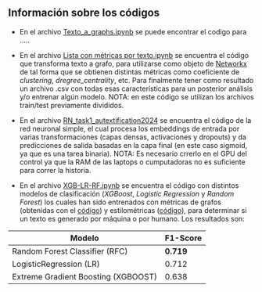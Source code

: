 ## Información sobre los códigos

- En el archivo [Texto_a_graphs.ipynb](https://github.com/PLN-disca-iimas/IberAutextification_2024/blob/main/Subtask_1/Otros%20Experimentos/Texto_a_graphs.ipynb) se puede encontrar el codigo para .....

- En el archivo [Lista con métricas por texto.ipynb](https://github.com/PLN-disca-iimas/IberAutextification_2024/blob/main/Subtask_1/Otros%20Experimentos/Lista%20con%20m%C3%A9tricas%20por%20texto.ipynb) se encuentra el código que transforma texto a grafo, para utilizarse como objeto de [Networkx](https://networkx.org/) de tal forma que se obtienen distintas métricas como coeficiente de *clustering*, *dregree_centrality*, etc. Para finalmente tener como resultado un archivo .csv con todas esas características para un posterior análisis y/o entrenar algún modelo. NOTA: en este código se utilizan los archivos train/test previamente divididos.

- En el archivo [RN_task1_autextification2024](https://github.com/PLN-disca-iimas/IberAutextification_2024/blob/main/Subtask_1/Otros%20Experimentos/RN_task1_autextification2024.ipynb) se encuentra el código de la red neuronal simple, el cual procesa los embeddings de entrada por varias transformaciones (capas densas, activaciones y dropouts) y da predicciones de salida basadas en la capa final (en este caso sigmoid, ya que es una tarea binaria). NOTA: Es necesario crrerlo en el GPU del control ya que la RAM de las laptops o cumputadoras no es suficiente para correr la historia.

- En el archivo [XGB-LR-RF.ipynb](https://github.com/YaraHR/Modelos-de-procesamiento-de-lenguaje-natural-SS-/blob/main/XGB-LR-RF.ipynb) se encuentra el código con distintos modelos de clasificación (*XGBoost*, *Logistic Regression* y *Random Forest*) los cuales han sido entrenados con métricas de grafos (obtenidas con el [código](https://github.com/PLN-disca-iimas/IberAutextification_2024/blob/main/Subtask_1/Otros%20Experimentos/Lista%20con%20m%C3%A9tricas%20por%20texto.ipynb)) y estilométricas ([código](https://github.com/PLN-disca-iimas/IberAutextification_2024/blob/main/Subtask_1/stylometry_train_test_S1.ipynb)), para determinar si un texto es generado por máquina o por humano. Los resultados son:

|                Modelo               | F1-Score |
|-------------------------------------|----------|
|    Random Forest Classifier (RFC)   | **0.719** |
|        LogisticRegression (LR)      | 0.712 |
| Extreme Gradient Boosting (XGBOOST) | 0.638 |
  


